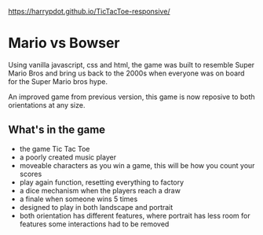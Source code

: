 https://harrypdot.github.io/TicTacToe-responsive/


# Mario vs Bowser
Using vanilla javascript, css and html, the game was built to resemble Super Mario Bros and bring us back to the 2000s when everyone was on board for the Super Mario bros hype.

An improved game from previous version, this game is now reposive to both orientations at any size.

## What's in the game
- the game Tic Tac Toe
- a poorly created music player
- moveable characters as you win a game, this will be how you count your scores
- play again function, resetting everything to factory
- a dice mechanism when the players reach a draw
- a finale when someone wins 5 times
- designed to play in both landscape and portrait
- both orientation has different features, where portrait has less room for features some interactions had to be removed

